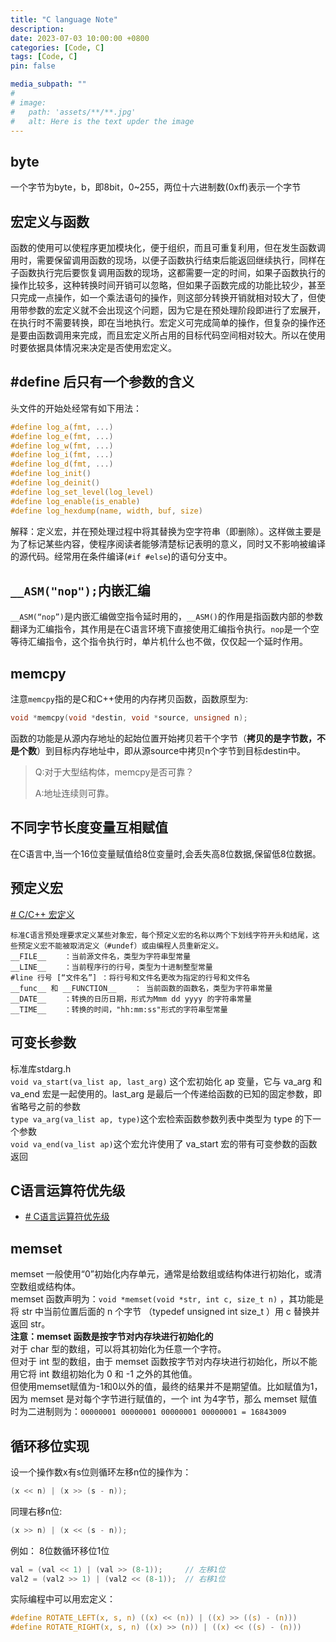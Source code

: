 ```yaml
---
title: "C language Note"
description: 
date: 2023-07-03 10:00:00 +0800
categories: [Code, C]
tags: [Code, C]
pin: false

media_subpath: ""
#
# image:
#   path: 'assets/**/**.jpg'
#   alt: Here is the text upder the image
---
```


## **byte**
一个字节为byte，b，即8bit，0~255，两位十六进制数(0xff)表示一个字节


## **宏定义与函数**  
函数的使用可以使程序更加模块化，便于组织，而且可重复利用，但在发生函数调用时，需要保留调用函数的现场，以便子函数执行结束后能返回继续执行，同样在子函数执行完后要恢复调用函数的现场，这都需要一定的时间，如果子函数执行的操作比较多，这种转换时间开销可以忽略，但如果子函数完成的功能比较少，甚至只完成一点操作，如一个乘法语句的操作，则这部分转换开销就相对较大了，但使用带参数的宏定义就不会出现这个问题，因为它是在预处理阶段即进行了宏展开，在执行时不需要转换，即在当地执行。宏定义可完成简单的操作，但复杂的操作还是要由函数调用来完成，而且宏定义所占用的目标代码空间相对较大。所以在使用时要依据具体情况来决定是否使用宏定义。

## **#define 后只有一个参数的含义**  
头文件的开始处经常有如下用法：    
```c
#define log_a(fmt, ...) 
#define log_e(fmt, ...) 
#define log_w(fmt, ...) 
#define log_i(fmt, ...) 
#define log_d(fmt, ...)
#define log_init() 
#define log_deinit() 
#define log_set_level(log_level)
#define log_enable(is_enable)
#define log_hexdump(name, width, buf, size)
```
解释：定义宏，并在预处理过程中将其替换为空字符串（即删除）。这样做主要是为了标记某些内容，使程序阅读者能够清楚标记表明的意义，同时又不影响被编译的源代码。经常用在条件编译(`#if #else`)的语句分支中。

## **`__ASM("nop");`内嵌汇编**  
`__ASM(“nop”)`是内嵌汇编做空指令延时用的，`__ASM()`的作用是指函数内部的参数翻译为汇编指令，其作用是在C语言环境下直接使用汇编指令执行。`nop`是一个空等待汇编指令，这个指令执行时，单片机什么也不做，仅仅起一个延时作用。

## **memcpy**
注意`memcpy`指的是C和C++使用的内存拷贝函数，函数原型为:
```c
void *memcpy(void *destin, void *source, unsigned n);
```
函数的功能是从源内存地址的起始位置开始拷贝若干个字节（**拷贝的是字节数，不是个数**）到目标内存地址中，即从源source中拷贝n个字节到目标destin中。  

>Q:对于大型结构体，memcpy是否可靠？
>
>A:地址连续则可靠。  

## **不同字节长度变量互相赋值**
在C语言中,当一个16位变量赋值给8位变量时,会丢失高8位数据,保留低8位数据。

## **预定义宏**  
[# C/C++ 宏定义](https://blog.csdn.net/nyist_zxp/article/details/107890791)  
```
标准C语言预处理要求定义某些对象宏，每个预定义宏的名称以两个下划线字符开头和结尾，这些预定义宏不能被取消定义（#undef）或由编程人员重新定义。
__FILE__    ：当前源文件名，类型为字符串型常量
__LINE__    ：当前程序行的行号，类型为十进制整型常量
#line 行号 [“文件名”] ：将行号和文件名更改为指定的行号和文件名
__func__ 和 __FUNCTION__    ： 当前函数的函数名，类型为字符串常量
__DATE__    ：转换的日历日期，形式为Mmm dd yyyy 的字符串常量
__TIME__    ：转换的时间，"hh:mm:ss"形式的字符串型常量
```

## **可变长参数**  
标准库stdarg.h  
`void va_start(va_list ap, last_arg)` 这个宏初始化 ap 变量，它与 va_arg 和 va_end 宏是一起使用的。last_arg 是最后一个传递给函数的已知的固定参数，即省略号之前的参数  
`type va_arg(va_list ap, type)`这个宏检索函数参数列表中类型为 type 的下一个参数  
`void va_end(va_list ap)`这个宏允许使用了 va_start 宏的带有可变参数的函数返回  

## C语言运算符优先级
- [# C语言运算符优先级](https://blog.csdn.net/hitwhylz/article/details/14526569)  

## **memset**  
memset 一般使用“0”初始化内存单元，通常是给数组或结构体进行初始化，或清空数组或结构体。  
memset 函数声明为：`void *memset(void *str, int c, size_t n)` ，其功能是将 str 中当前位置后面的 n 个字节 （typedef unsigned int size_t ）用 c 替换并返回 str。  
**注意：memset 函数是按字节对内存块进行初始化的**  
对于 char 型的数组，可以将其初始化为任意一个字符。  
但对于 int 型的数组，由于 memset 函数按字节对内存块进行初始化，所以不能用它将 int 数组初始化为 0 和 -1 之外的其他值。  
但使用memset赋值为-1和0以外的值，最终的结果并不是期望值。比如赋值为1，因为 memset 是对每个字节进行赋值的，一个 int 为4字节，那么 memset 赋值时为二进制则为：`00000001 00000001 00000001 00000001 = 16843009`  

## 循环移位实现
设一个操作数x有s位则循环左移n位的操作为：  
```c
(x << n) | (x >> (s - n));  
```
同理右移n位:  
```c
(x >> n) | (x << (s - n));  
```
例如： 8位数循环移位1位  
```c
val = (val << 1) | (val >> (8-1));     // 左移1位    
val2 = (val2 >> 1) | (val2 << (8-1));  // 右移1位   
```
实际编程中可以用宏定义：  
```c
#define ROTATE_LEFT(x, s, n) ((x) << (n)) | ((x) >> ((s) - (n)))  
#define ROTATE_RIGHT(x, s, n) ((x) >> (n)) | ((x) << ((s) - (n)))  
```
